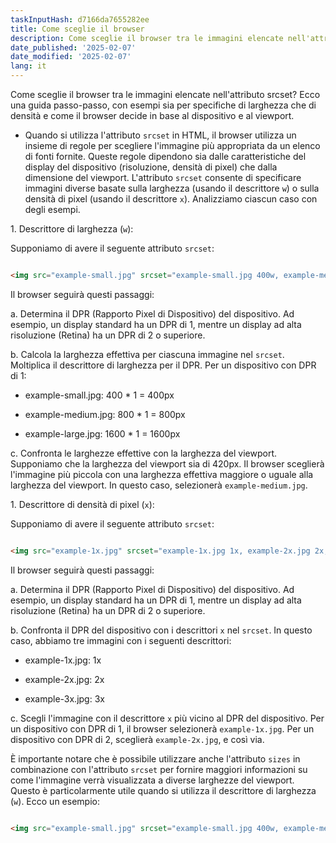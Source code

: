 ```yaml
---
taskInputHash: d7166da7655282ee
title: Come sceglie il browser
description: Come sceglie il browser tra le immagini elencate nell'attributo srcset
date_published: '2025-02-07'
date_modified: '2025-02-07'
lang: it
---
```

Come sceglie il browser tra le immagini elencate nell'attributo srcset? Ecco una guida passo-passo, con esempi sia per specifiche di larghezza che di densità e come il browser decide in base al dispositivo e al viewport.

- Quando si utilizza l'attributo `srcset` in HTML, il browser utilizza un insieme di regole per scegliere l'immagine più appropriata da un elenco di fonti fornite. Queste regole dipendono sia dalle caratteristiche del display del dispositivo (risoluzione, densità di pixel) che dalla dimensione del viewport. L'attributo `srcset` consente di specificare immagini diverse basate sulla larghezza (usando il descrittore `w`) o sulla densità di pixel (usando il descrittore `x`). Analizziamo ciascun caso con degli esempi.

1\. Descrittore di larghezza (`w`):

Supponiamo di avere il seguente attributo `srcset`:

```html

<img src="example-small.jpg" srcset="example-small.jpg 400w, example-medium.jpg 800w, example-large.jpg 1600w" alt="Immagine di esempio">

```

Il browser seguirà questi passaggi:

a. Determina il DPR (Rapporto Pixel di Dispositivo) del dispositivo. Ad esempio, un display standard ha un DPR di 1, mentre un display ad alta risoluzione (Retina) ha un DPR di 2 o superiore.

b. Calcola la larghezza effettiva per ciascuna immagine nel `srcset`. Moltiplica il descrittore di larghezza per il DPR. Per un dispositivo con DPR di 1:

- example-small.jpg: 400 \* 1 = 400px

- example-medium.jpg: 800 \* 1 = 800px

- example-large.jpg: 1600 \* 1 = 1600px

c. Confronta le larghezze effettive con la larghezza del viewport. Supponiamo che la larghezza del viewport sia di 420px. Il browser sceglierà l'immagine più piccola con una larghezza effettiva maggiore o uguale alla larghezza del viewport. In questo caso, selezionerà `example-medium.jpg`.

1\. Descrittore di densità di pixel (`x`):

Supponiamo di avere il seguente attributo `srcset`:

```html

<img src="example-1x.jpg" srcset="example-1x.jpg 1x, example-2x.jpg 2x, example-3x.jpg 3x" alt="Immagine di esempio">

```

Il browser seguirà questi passaggi:

a. Determina il DPR (Rapporto Pixel di Dispositivo) del dispositivo. Ad esempio, un display standard ha un DPR di 1, mentre un display ad alta risoluzione (Retina) ha un DPR di 2 o superiore.

b. Confronta il DPR del dispositivo con i descrittori `x` nel `srcset`. In questo caso, abbiamo tre immagini con i seguenti descrittori:

- example-1x.jpg: 1x

- example-2x.jpg: 2x

- example-3x.jpg: 3x

c. Scegli l'immagine con il descrittore `x` più vicino al DPR del dispositivo. Per un dispositivo con DPR di 1, il browser selezionerà `example-1x.jpg`. Per un dispositivo con DPR di 2, sceglierà `example-2x.jpg`, e così via.

È importante notare che è possibile utilizzare anche l'attributo `sizes` in combinazione con l'attributo `srcset` per fornire maggiori informazioni su come l'immagine verrà visualizzata a diverse larghezze del viewport. Questo è particolarmente utile quando si utilizza il descrittore di larghezza (`w`). Ecco un esempio:

```html

<img src="example-small.jpg" srcset="example-small.jpg 400w, example-medium.jpg 800w, example-large.jpg 1600w" sizes="(max-width: 480px) 100vw, (max-width: 960px) 50vw,

```
